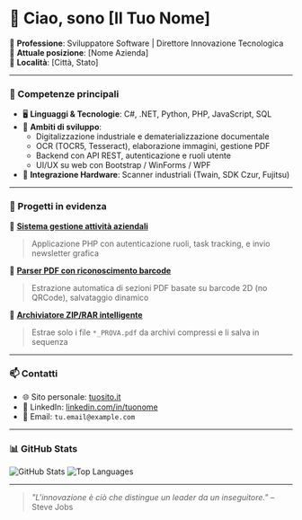 # 👋 Ciao, sono [Il Tuo Nome]

🎯 **Professione**: Sviluppatore Software | Direttore Innovazione Tecnologica  
🏢 **Attuale posizione**: [Nome Azienda]  
📍 **Località**: [Città, Stato]  

---

### 💼 Competenze principali

- 🖥️ **Linguaggi & Tecnologie**: C#, .NET, Python, PHP, JavaScript, SQL
- 🧠 **Ambiti di sviluppo**:  
  - Digitalizzazione industriale e dematerializzazione documentale  
  - OCR (TOCR5, Tesseract), elaborazione immagini, gestione PDF  
  - Backend con API REST, autenticazione e ruoli utente  
  - UI/UX su web con Bootstrap / WinForms / WPF
- 🔧 **Integrazione Hardware**: Scanner industriali (Twain, SDK Czur, Fujitsu)

---

### 📌 Progetti in evidenza

🚀 [**Sistema gestione attività aziendali**](https://github.com/tuo-username/progetto-attivita)  
> Applicazione PHP con autenticazione ruoli, task tracking, e invio newsletter grafica

📂 [**Parser PDF con riconoscimento barcode**](https://github.com/tuo-username/barcode-pdf)  
> Estrazione automatica di sezioni PDF basate su barcode 2D (no QRCode), salvataggio dinamico

🧾 [**Archiviatore ZIP/RAR intelligente**](https://github.com/tuo-username/estrazione-archivi)  
> Estrae solo i file `*_PROVA.pdf` da archivi compressi e li salva in sequenza

---

### 📫 Contatti

- 🌐 Sito personale: [tuosito.it](https://tuosito.it)
- 💼 LinkedIn: [linkedin.com/in/tuonome](https://linkedin.com/in/tuonome)
- 📧 Email: `tu.email@example.com`

---

### 📊 GitHub Stats

![GitHub Stats](https://github-readme-stats.vercel.app/api?username=gianlucarocci70&show_icons=true&theme=default)
![Top Languages](https://github-readme-stats.vercel.app/api/top-langs/?username=gianlucarocci70&layout=compact)

---

> *"L'innovazione è ciò che distingue un leader da un inseguitore."* – Steve Jobs
